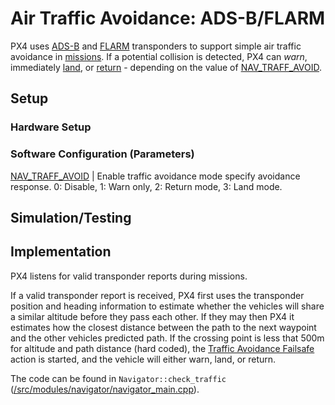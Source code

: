 # Air Traffic Avoidance: ADS-B/FLARM

PX4 uses [ADS-B](https://en.wikipedia.org/wiki/Automatic_dependent_surveillance_%E2%80%93_broadcast) and [FLARM](https://en.wikipedia.org/wiki/FLARM) transponders to support simple air traffic avoidance in [missions](../flight_modes/mission.md).
If a potential collision is detected, PX4 can *warn*, immediately [land](../flight_modes/land.md), or [return](../flight_modes/return.md) - depending on the value of [NAV_TRAFF_AVOID](#NAV_TRAFF_AVOID).


## Setup

### Hardware Setup



### Software Configuration (Parameters)


<span id="NAV_TRAFF_AVOID"></span>[NAV_TRAFF_AVOID](../advanced_config/parameter_reference.md#NAV_TRAFF_AVOID) | Enable traffic avoidance mode specify avoidance response. 0: Disable, 1: Warn only, 2: Return mode, 3: Land mode.


## Simulation/Testing



## Implementation

PX4 listens for valid transponder reports during missions.

If a valid transponder report is received, PX4 first uses the transponder position and heading information to estimate whether the vehicles will share a similar altitude before they pass each other.
If they may then PX4 it estimates how the closest distance between the path to the next waypoint and the other vehicles predicted path.
If the crossing point is less that 500m for altitude and path distance (hard coded), the [Traffic Avoidance Failsafe](../config/safety.md#traffic_avoidance) action is started, and the vehicle will either warn, land, or return.

The code can be found in `Navigator::check_traffic` ([/src/modules/navigator/navigator_main.cpp](https://github.com/PX4/Firmware/blob/master/src/modules/navigator/navigator_main.cpp)).
